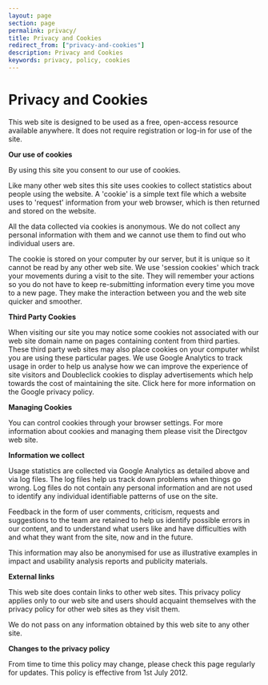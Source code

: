 ```yaml
---
layout: page
section: page
permalink: privacy/
title: Privacy and Cookies  
redirect_from: ["privacy-and-cookies"]
description: Privacy and Cookies
keywords: privacy, policy, cookies
---
```


# Privacy and Cookies
This web site is designed to be used as a free, open-access resource available anywhere. It does not require registration or log-in for use of the site.

**Our use of cookies**

By using this site you consent to our use of cookies.

Like many other web sites this site uses cookies to collect statistics about people using the website. A 'cookie' is a simple text file which a website uses to 'request' information from your web browser, which is then returned and stored on the website.

All the data collected via cookies is anonymous. We do not collect any personal information with them and we cannot use them to find out who individual users are.

The cookie is stored on your computer by our server, but it is unique so it cannot be read by any other web site. We use 'session cookies' which track your movements during a visit to the site. They will remember your actions so you do not have to keep re-submitting information every time you move to a new page. They make the interaction between you and the web site quicker and smoother.

**Third Party Cookies**

When visiting our site you may notice some cookies not associated with our web site domain name on pages containing content from third parties. These third party web sites may also place cookies on your computer whilst you are using these particular pages. We use Google Analytics to track usage in order to help us analyse how we can improve the experience of site visitors and Doubleclick cookies to display advertisements which help towards the cost of maintaining the site. Click here for more information on the Google privacy policy.

**Managing Cookies**

You can control cookies through your browser settings. For more information about cookies and managing them please visit the Directgov web site.

**Information we collect**

Usage statistics are collected via Google Analytics as detailed above and via log files. The log files help us track down problems when things go wrong. Log files do not contain any personal information and are not used to identify any individual identifiable patterns of use on the site.

Feedback in the form of user comments, criticism, requests and suggestions to the team are retained to help us identify possible errors in our content, and to understand what users like and have difficulties with and what they want from the site, now and in the future.

This information may also be anonymised for use as illustrative examples in impact and usability analysis reports and publicity materials.

**External links**

This web site does contain links to other web sites. This privacy policy applies only to our web site and users should acquaint themselves with the privacy policy for other web sites as they visit them.

We do not pass on any information obtained by this web site to any other site.

**Changes to the privacy policy**

From time to time this policy may change, please check this page regularly for updates. This policy is effective from 1st July 2012.
